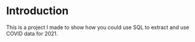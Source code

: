 # Introduction

This is a project I made to show how you could use SQL to extract and use COVID data for 2021.

